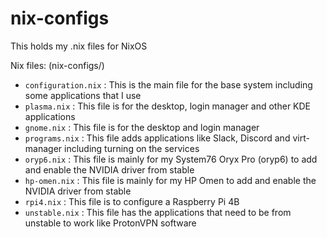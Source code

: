 # nix-configs

This holds my .nix files for NixOS

Nix files: (nix-configs/)

- `configuration.nix` : This is the main file for the base system including some applications that I use
- `plasma.nix` : This file is for the desktop, login manager and other KDE applications
- `gnome.nix` : This file is for the desktop and login manager
- `programs.nix` : This file adds applications like Slack, Discord and virt-manager including turning on the services
- `oryp6.nix` : This file is mainly for my System76 Oryx Pro (oryp6) to add and enable the NVIDIA driver from stable
- `hp-omen.nix` : This file is mainly for my HP Omen to add and enable the NVIDIA driver from stable
- `rpi4.nix` : This file is to configure a Raspberry Pi 4B
- `unstable.nix` : This file has the applications that need to be from unstable to work like ProtonVPN software
